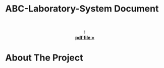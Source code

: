 
# ABC-Laboratory-System Document
<br />
<div align="center">

  <p align="center">
    !
    <br />
    <a href="https://github.com/bashitha17364/ABC-LAB/blob/2a13362afe2f59df138a5705df3803c5154fd300/document/BSC%20SE%20CIS6003%20-%20ST20307114.pdf"><strong>pdf file »</strong></a>
    <br />
   
  </p>
</div>


# About The Project
